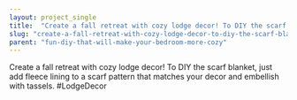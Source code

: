 ```yaml
---
layout: project_single
title:  "Create a fall retreat with cozy lodge decor! To DIY the scarf blanket, just add fleece lining to a scarf pattern that matches your decor and embellish with tassels. #LodgeDecor"
slug: "create-a-fall-retreat-with-cozy-lodge-decor-to-diy-the-scarf-blanket-just-add"
parent: "fun-diy-that-will-make-your-bedroom-more-cozy"
---
```

Create a fall retreat with cozy lodge decor! To DIY the scarf blanket, just add fleece lining to a scarf pattern that matches your decor and embellish with tassels. #LodgeDecor